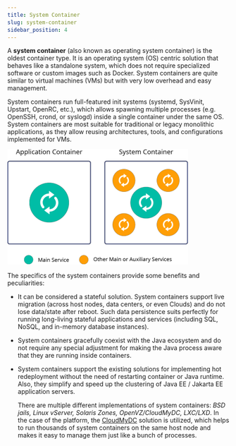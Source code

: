 ```yaml
---
title: System Container
slug: system-container
sidebar_position: 4
---
```


A **system container** (also known as operating system container) is the oldest container type. It is an operating system (OS) centric solution that behaves like a standalone system, which does not require specialized software or custom images such as Docker. System containers are quite similar to virtual machines (VMs) but with very low overhead and easy management.

System containers run full-featured init systems (systemd, SysVinit, Upstart, OpenRC, etc.), which allows spawning multiple processes (e.g. OpenSSH, crond, or syslogd) inside a single container under the same OS. System containers are most suitable for traditional or legacy monolithic applications, as they allow reusing architectures, tools, and configurations implemented for VMs.

<div style={{
    display:'flex',
    justifyContent: 'center',
    margin: '0 0 1rem 0'
}}>

![Locale Dropdown](./img/SystemContainer/services-in-application-and-system-containers.png)

</div>

The specifics of the system containers provide some benefits and peculiarities:

- It can be considered a stateful solution. System containers support live migration (across host nodes, data centers, or even Clouds) and do not lose data/state after reboot. Such data persistence suits perfectly for running long-living stateful applications and services (including SQL, NoSQL, and in-memory database instances).
- System containers gracefully coexist with the Java ecosystem and do not require any special adjustment for making the Java process aware that they are running inside containers.
- System containers support the existing solutions for implementing hot redeployment without the need of restarting container or Java runtime. Also, they simplify and speed up the clustering of Java EE / Jakarta EE application servers.

  There are multiple different implementations of system containers: _BSD jails, Linux vServer, Solaris Zones, OpenVZ/CloudMyDC, LXC/LXD_. In the case of the platform, the [CloudMyDC](https://cloudmydc.com/) solution is utilized, which helps to run thousands of system containers on the same host node and makes it easy to manage them just like a bunch of processes.

